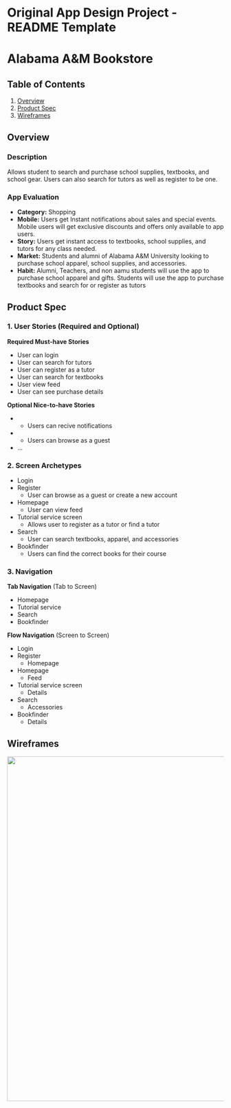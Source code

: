 Original App Design Project - README Template
===

# Alabama A&M Bookstore

## Table of Contents
1. [Overview](#Overview)
1. [Product Spec](#Product-Spec)
1. [Wireframes](#Wireframes)


## Overview
### Description
Allows student to search and purchase school supplies, textbooks, and school gear. Users can also search for tutors as well as register to be one.

### App Evaluation
- **Category:** Shopping
- **Mobile:** Users get Instant notifications about sales and special events. Mobile users will get exclusive discounts and offers only available to app users.
- **Story:** Users get instant access to textbooks, school supplies, and tutors for any class needed.
- **Market:** Students and alumni of Alabama A&M University looking to purchase school apparel, school supplies, and accessories.
- **Habit:** Alumni, Teachers, and non aamu students will use the app to purchase school apparel and gifts. Students will use the app to purchase textbooks and search for or register as tutors

## Product Spec

### 1. User Stories (Required and Optional)

**Required Must-have Stories**

* User can login
* User can search for tutors
* User can register as a tutor
* User can search for textbooks
* User view feed
* User can see purchase details


**Optional Nice-to-have Stories**

* -	Users can recive notifications
* -	Users can browse as a guest
* ...

### 2. Screen Archetypes

* Login
* Register
   * User can browse as a guest or create a new account
* Homepage
   * User can view feed
* Tutorial service screen
   * Allows user to register as a tutor or find a tutor
* Search
   * User can search textbooks, apparel, and accessories
* Bookfinder
   * Users can find the correct books for their course 


### 3. Navigation

**Tab Navigation** (Tab to Screen)

* Homepage
* Tutorial service 
* Search
* Bookfinder

**Flow Navigation** (Screen to Screen)

* Login
* Register
   * Homepage
* Homepage
   * Feed
* Tutorial service screen
   * Details
* Search
   * Accessories
* Bookfinder
   * Details 

## Wireframes
<img src="https://imgur.com/a/LHTr0Ot" width=800>


